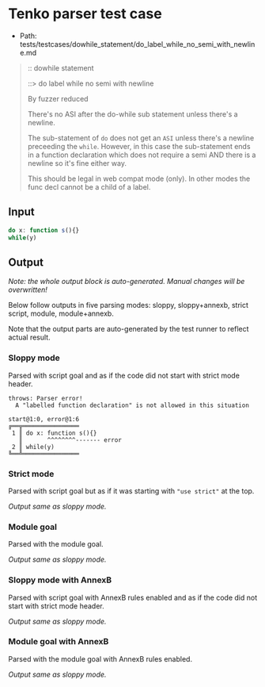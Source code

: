 # Tenko parser test case

- Path: tests/testcases/dowhile_statement/do_label_while_no_semi_with_newline.md

> :: dowhile statement
>
> ::> do label while no semi with newline
>
> By fuzzer reduced
>
> There's no ASI after the do-while sub statement unless there's a newline.
>
> The sub-statement of `do` does not get an `ASI` unless there's a newline preceeding the `while`. However, in this case the sub-statement ends in a function declaration which does not require a semi AND there is a newline so it's fine either way.
>
> This should be legal in web compat mode (only). In other modes the func decl cannot be a child of a label.


## Input

`````js
do x: function s(){}
while(y)
`````

## Output

_Note: the whole output block is auto-generated. Manual changes will be overwritten!_

Below follow outputs in five parsing modes: sloppy, sloppy+annexb, strict script, module, module+annexb.

Note that the output parts are auto-generated by the test runner to reflect actual result.

### Sloppy mode

Parsed with script goal and as if the code did not start with strict mode header.

`````
throws: Parser error!
  A "labelled function declaration" is not allowed in this situation

start@1:0, error@1:6
╔══╦════════════════
 1 ║ do x: function s(){}
   ║       ^^^^^^^^------- error
 2 ║ while(y)
╚══╩════════════════

`````

### Strict mode

Parsed with script goal but as if it was starting with `"use strict"` at the top.

_Output same as sloppy mode._

### Module goal

Parsed with the module goal.

_Output same as sloppy mode._

### Sloppy mode with AnnexB

Parsed with script goal with AnnexB rules enabled and as if the code did not start with strict mode header.

_Output same as sloppy mode._

### Module goal with AnnexB

Parsed with the module goal with AnnexB rules enabled.

_Output same as sloppy mode._
